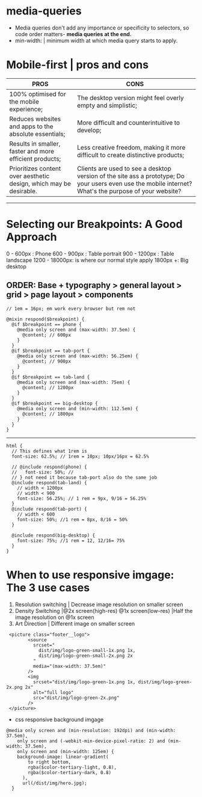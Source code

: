 # media-queries
- Media queries don't add any importance or specificity to selectors, so code order matters- **media queries at the end.**
- min-width: | minimum width at which media query starts to apply.

# Mobile-first | pros and cons
|PROS | CONS |
|-----|-------|
|100% optimised for the mobile experience;|The desktop version might feel overly empty and simplistic;|
| Reduces websites and apps to the absolute essentials;|More difficult and counterintuitive to develop;|
| Results in smaller, faster and more efficient products;|Less creative freedom, making it more difficult to create distinctive products;|
| Prioritizes content over aesthetic design, which may be desirable.|Clients are used to see a desktop version of the site ass a prototype; Do your users even use the mobile internet? What's the purpose of your website?|
---
# Selecting our Breakpoints: A Good Approach
0 - 600px : Phone
600 - 900px : Table portrait
900 - 1200px : Table landscape
1200 - 18000px: is where our normal style apply
1800px +: Big desktop
## ORDER: Base + typography > general layout > grid > page layout > components
```
// 1em = 16px; em work every browser but rem not

@mixin respond($breakpoint) {
  @if $breakpoint == phone {
    @media only screen and (max-width: 37.5em) {
      @content; // 600px
    }
  }
  @if $breakpoint == tab-port {
    @media only screen and (max-width: 56.25em) {
      @content; // 900px
    }
  }
  @if $breakpoint == tab-land {
    @media only screen and (max-width: 75em) {
      @content; // 1200px
    }
  }
  @if $breakpoint == big-desktop {
    @media only screen and (min-width: 112.5em) {
      @content; // 1800px
    }
  }
}

```
---
```
html {
  // This defines what 1rem is
  font-size: 62.5%; // 1rem = 10px; 10px/16px = 62.5%

  // @include respond(phone) {
  //   font-size: 50%; //
  // } not need it because tab-port also do the same job
  @include respond(tab-land) {
    // width < 1200px
    // width < 900
    font-size: 56.25%; // 1 rem = 9px, 9/16 = 56.25%
  }
  @include respond(tab-port) {
    // width < 600
    font-size: 50%; //1 rem = 8px, 8/16 = 50%
  }

  @include respond(big-desktop) {
    font-size: 75%; //1 rem = 12, 12/16= 75%
  }
}
```

# When to use responsive imgage: The 3 use cases
1. Resolution switching | Decrease image resolution on smaller screen
2. Density Switching |@2x screen(high-res) @1x screen(low-res) |Half the image resolution on @1x screen
3. Art Direction | Different image on smaller screen

```
 <picture class="footer__logo">
        <source
          srcset="
            dist/img/logo-green-small-1x.png 1x,
            dist/img/logo-green-small-2x.png 2x
          "
          media="(max-width: 37.5em)"
        />
        <img
          srcset="dist/img/logo-green-1x.png 1x, dist/img/logo-green-2x.png 2x"
          alt="full logo"
          src="dist/img/logo-green-2x.png"
        />
 </picture>
```
- css responsive background imgage
```
@media only screen and (min-resolution: 192dpi) and (min-width: 37.5em),
    only screen and (-webkit-min-device-pixel-ratio: 2) and (min-width: 37.5em),
    only screen and (min-width: 125em) {
    background-image: linear-gradient(
        to right bottom,
        rgba($color-tertiary-light, 0.8),
        rgba($color-tertiary-dark, 0.8)
      ),
      url(/dist/img/hero.jpg);
  }
```
